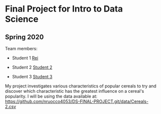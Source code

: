 # Final Project for Intro to Data Science

## Spring 2020

Team members: 

- Student 1 [Rei](mailto:rsanchezarias@floridapoly.edu)

- Student 2 [Student 2](mailto:student2@floridapoly.edu)

- Student 3 [Student 3](mailto:student3@floridapoly.edu)


My project investigates various characteristics of popular cereals to try and discover which characteristic has the greatest influence on a cereal's popularity.
I will be using the data available at: 
<https://github.com/nruocco4053/DS-FINAL-PROJECT.git/data/Cereals-2.csv> 
